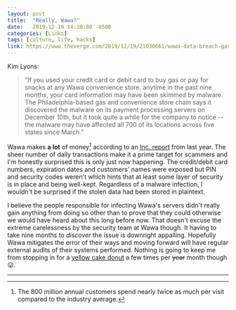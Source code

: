```yaml
---
layout: post
title:  "Really, Wawa?"
date:   2019-12-19 14:30:00 -0500
categories: [Links]
tags: [culture, life, hacks]
link: https://www.theverge.com/2019/12/19/21030661/wawa-data-breach-gas-convenience-store-credit-debit-card-info-leak
---
```


Kim Lyons:

>“If you used your credit card or debit card to buy gas or pay for snacks at any Wawa convenience store,
anytime in the past nine months, your card information may have been skimmed by malware. The Philadelphia-based
gas and convenience store chain says it discovered the malware on its payment processing servers on December 10th,
but it took quite a while for the company to notice -- the malware may have affected all 700 of its locations
across five states since March.”

Wawa makes **a lot** of money[^1] according to an [Inc. report](https://www.inc.com/magazine/201806/maria-aspan/wawa-convenience-store-pennsylvania.html) from last year. The sheer number of daily transactions make it a prime target for scammers and I'm honestly surprised this is only just now happening. The credit/debit card numbers, expiration dates and customers' names were exposed but PIN and security codes weren't which hints that at least some layer of security is in place and being well-kept. Regardless of a malware infection, I wouldn't be surprised if the stolen data had been stored in plaintext.

I believe the people responsible for infecting Wawa's servers didn't really gain anything from doing so other than to prove that they could otherwise we would have heard about this long before now. That doesn't excuse the extreme carelessness by the security team at Wawa though. It having to take nine months to *discover* the issue is downright appalling. Hopefully Wawa mitigates the error of their ways and moving forward will have regular external audits of their systems performed. Nothing is going to keep me from stopping in for a [yellow cake donut](https://www.pinterest.com/pin/117586240254911140/) a few times per ~~year~~ month though 😛.

***

[^1]: The 800 million annual customers spend nearly twice as much per visit compared to the industry average.
